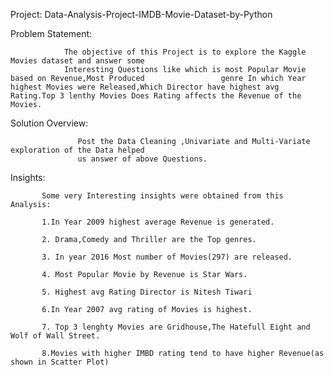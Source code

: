 Project: 
        Data-Analysis-Project-IMDB-Movie-Dataset-by-Python


Problem Statement:

                The objective of this Project is to explore the Kaggle Movies dataset and answer some 
                Interesting Questions like which is most Popular Movie based on Revenue,Most Produced                 genre In which Year highest Movies were Released,Which Director have highest avg                       Rating.Top 3 lenthy Movies Does Rating affects the Revenue of the Movies.
                 
                
                
                
 Solution Overview:
 
                   Post the Data Cleaning ,Univariate and Multi-Variate exploration of the Data helped 
                   us answer of above Questions.
                   
                   
                   
  Insights:
  
           Some very Interesting insights were obtained from this Analysis:
           
           1.In Year 2009 highest average Revenue is generated.
           
           2. Drama,Comedy and Thriller are the Top genres.
           
           3. In year 2016 Most number of Movies(297) are released.
           
           4. Most Popular Movie by Revenue is Star Wars.
           
           5. Highest avg Rating Director is Nitesh Tiwari
           
           6.In Year 2007 avg rating of Movies is highest.
           
           7. Top 3 lenghty Movies are Gridhouse,The Hatefull Eight and Wolf of Wall Street.
           
           8.Movies with higher IMBD rating tend to have higher Revenue(as shown in Scatter Plot)
